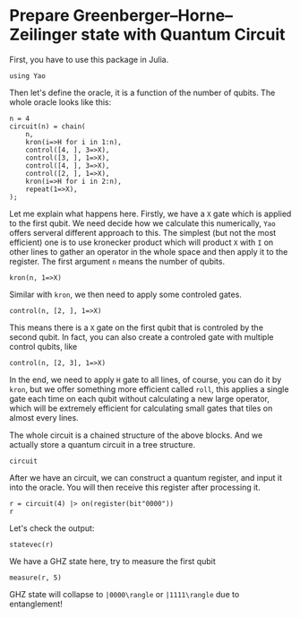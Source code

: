 # Prepare Greenberger–Horne–Zeilinger state with Quantum Circuit

First, you have to use this package in Julia.

```@example GHZ
using Yao
```

Then let's define the oracle, it is a function of the number of qubits.
The whole oracle looks like this:


```@example GHZ
n = 4
circuit(n) = chain(
    n,
    kron(i=>H for i in 1:n),
    control([4, ], 3=>X),
    control([3, ], 1=>X),
    control([4, ], 3=>X),
    control([2, ], 1=>X),
    kron(i=>H for i in 2:n),
    repeat(1=>X),
);
```

Let me explain what happens here. Firstly, we have a `X` gate which is applied to the first
qubit. We need decide how we calculate this numerically, `Yao` offers serveral different approach
to this. The simplest (but not the most efficient) one is to use kronecker product which will
product `X` with `I` on other lines to gather an operator in the whole space and then apply it
to the register. The first argument `n` means the number of qubits.


```@example GHZ
kron(n, 1=>X)
```

Similar with `kron`, we then need to apply some controled gates.

```@example GHZ
control(n, [2, ], 1=>X)
```

This means there is a `X` gate on the first qubit that is controled by the second qubit. In fact,
you can also create a controled gate with multiple control qubits, like

```@example GHZ
control(n, [2, 3], 1=>X)
```

In the end, we need to apply `H` gate to all lines, of course, you can do it by `kron`,
but we offer something more efficient called `roll`, this applies a single gate each time
on each qubit without calculating a new large operator, which will be extremely efficient
for calculating small gates that tiles on almost every lines.

The whole circuit is a chained structure of the above blocks. And we actually store a quantum
circuit in a tree structure.

```@example GHZ
circuit
```

After we have an circuit, we can construct a quantum register, and
input it into the oracle. You will then receive this register after
processing it.

```@example GHZ
r = circuit(4) |> on(register(bit"0000"))
r
```

Let's check the output:

```@example GHZ
statevec(r)
```

We have a GHZ state here, try to measure the first qubit

```@example GHZ
measure(r, 5)
```

GHZ state will collapse to ``|0000\rangle`` or ``|1111\rangle`` due to entanglement!
